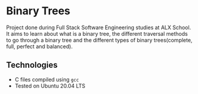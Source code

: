 # Binary Trees
Project done during Full Stack Software Engineering studies at ALX School. It aims to learn about what is a binary tree, the different traversal methods to go through a binary tree and the different types of binary trees(complete, full, perfect and balanced).

## Technologies
* C files compiled using ```gcc```
* Tested on Ubuntu 20.04 LTS

